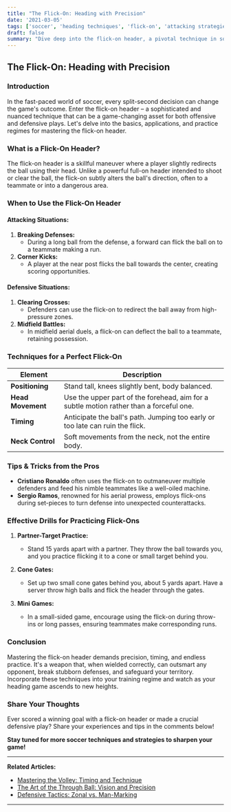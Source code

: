 ```yaml
---
title: "The Flick-On: Heading with Precision"
date: '2021-03-05'
tags: ['soccer', 'heading techniques', 'flick-on', 'attacking strategies', 'defensive skills']
draft: false
summary: "Dive deep into the flick-on header, a pivotal technique in soccer, exploring its role in both offense and defense, and learn how to practice it effectively with player insights and coaching wisdom."
---
```


## The Flick-On: Heading with Precision

### Introduction

In the fast-paced world of soccer, every split-second decision can change the game's outcome. Enter the flick-on header – a sophisticated and nuanced technique that can be a game-changing asset for both offensive and defensive plays. Let's delve into the basics, applications, and practice regimes for mastering the flick-on header.

### What is a Flick-On Header?

The flick-on header is a skillful maneuver where a player slightly redirects the ball using their head. Unlike a powerful full-on header intended to shoot or clear the ball, the flick-on subtly alters the ball's direction, often to a teammate or into a dangerous area.

### When to Use the Flick-On Header

#### Attacking Situations:

1. **Breaking Defenses:**
    - During a long ball from the defense, a forward can flick the ball on to a teammate making a run.
2. **Corner Kicks:**
    - A player at the near post flicks the ball towards the center, creating scoring opportunities.

#### Defensive Situations:

1. **Clearing Crosses:**
    - Defenders can use the flick-on to redirect the ball away from high-pressure zones.
2. **Midfield Battles:**
    - In midfield aerial duels, a flick-on can deflect the ball to a teammate, retaining possession.

### Techniques for a Perfect Flick-On

| Element    | Description                                                                 |
|------------|-----------------------------------------------------------------------------|
| **Positioning**   | Stand tall, knees slightly bent, body balanced.                                       |
| **Head Movement** | Use the upper part of the forehead, aim for a subtle motion rather than a forceful one.|
| **Timing**        | Anticipate the ball's path. Jumping too early or too late can ruin the flick.          |
| **Neck Control**  | Soft movements from the neck, not the entire body.                                    |

### Tips & Tricks from the Pros

- **Cristiano Ronaldo** often uses the flick-on to outmaneuver multiple defenders and feed his nimble teammates like a well-oiled machine.
- **Sergio Ramos**, renowned for his aerial prowess, employs flick-ons during set-pieces to turn defense into unexpected counterattacks.

### Effective Drills for Practicing Flick-Ons

1. **Partner-Target Practice:**
    - Stand 15 yards apart with a partner. They throw the ball towards you, and you practice flicking it to a cone or small target behind you.

2. **Cone Gates:**
    - Set up two small cone gates behind you, about 5 yards apart. Have a server throw high balls and flick the header through the gates.

3. **Mini Games:**
    - In a small-sided game, encourage using the flick-on during throw-ins or long passes, ensuring teammates make corresponding runs.

### Conclusion

Mastering the flick-on header demands precision, timing, and endless practice. It's a weapon that, when wielded correctly, can outsmart any opponent, break stubborn defenses, and safeguard your territory. Incorporate these techniques into your training regime and watch as your heading game ascends to new heights.

### Share Your Thoughts

Ever scored a winning goal with a flick-on header or made a crucial defensive play? Share your experiences and tips in the comments below!

**Stay tuned for more soccer techniques and strategies to sharpen your game!**

---
**Related Articles:**

- [Mastering the Volley: Timing and Technique](#)
- [The Art of the Through Ball: Vision and Precision](#)
- [Defensive Tactics: Zonal vs. Man-Marking](#)
---